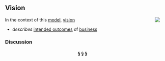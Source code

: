 ## Vision

<img src="https://rawgithub.com/nikboyd/sample-domain/master/images/vision.svg" align="right"/>

In the context of this [model](../README.md), [vision](https://github.com/nikboyd/sample-domain/blob/master/topics/vision.md)

* <i>describes</i> [intended outcomes](https://github.com/nikboyd/sample-domain/blob/master/topics/intended.outcome.md) of [business](https://github.com/nikboyd/sample-domain/blob/master/topics/business.md)

### Discussion



<h4 align="center"><b>&sect; &sect; &sect;</b></h4>
